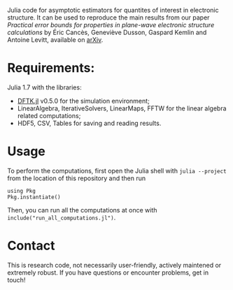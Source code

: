 Julia code for asymptotic estimators for quantites of interest in electronic
structure. It can be used to reproduce the main results from our paper
_Practical error bounds for properties in plane-wave electronic structure
calculations_ by Éric Cancès, Geneviève Dusson, Gaspard Kemlin and Antoine
Levitt, available on [arXiv](https://arxiv.org/abs/2111.01470).

# Requirements:
Julia 1.7 with the libraries:
- [DFTK.jl](https://dftk.org) v0.5.0 for the simulation environment;
- LinearAlgebra, IterativeSolvers, LinearMaps, FFTW for the linear algebra
  related computations;
- HDF5, CSV, Tables for saving and reading results.

# Usage
To perform the computations, first open the Julia shell with `julia --project`
from the location of this repository and then run
```
using Pkg
Pkg.instantiate()
```

Then, you can run all the computations at once with
`include("run_all_computations.jl")`.



# Contact
This is research code, not necessarily user-friendly, actively maintened or extremely robust.
If you have questions or encounter problems, get in touch!


